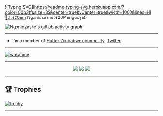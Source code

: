 <!--Title @iamngoni-->
![Typing SVG](https://readme-typing-svg.herokuapp.com/?color=00b3ff&size=35&center=true&vCenter=true&width=1000&lines=HI👋;I%20am Ngonidzashe%20Mangudya!)

<!--Graph-->
![Ngonidzashe's github activity graph](https://github-readme-activity-graph.cyclic.app/graph?username=iamngoni&bg_color=0d1117&color=ffffff&line=00b3ff&point=f9fafa&area=true&hide_border=true)

---

- I'm a member of [Flutter Zimbabwe community](https://github.com/flutterdevzim/). [Twitter](https://twitter.com/FlutterZimbabwe)

---

[![wakatime](https://wakatime.com/badge/user/c0cf4283-a9c5-4c2b-b11a-ab0fff109b96.svg)](https://wakatime.com/@c0cf4283-a9c5-4c2b-b11a-ab0fff109b96)

---

<p align="center">
  <img src ="https://github-readme-stats.vercel.app/api?username=iamngoni&show_icons=true&count_private=true&theme=darcula&hide_border=true&hide=issues,contribs&bg_color=00000000">
  <img src ="https://github-readme-stats.vercel.app/api/top-langs/?username=iamngoni&layout=compact&hide_border=true&theme=darcula&bg_color=00000000&langs_count=6">
  <img src ="https://github-readme-streak-stats.herokuapp.com?user=iamngoni&theme=darcula&hide_border=true&background=FFFFFF00">
</p>

---

## 🏆 Trophies

[![trophy](https://github-profile-trophy.vercel.app/?username=iamngoni&theme=onedark&margin-w=15&margin-h=15)](https://twitter.com/iamngoni_)

---
